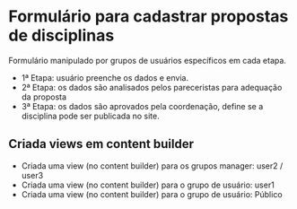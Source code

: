 # Formulário para cadastrar propostas de disciplinas

Formulário manipulado por grupos de usuários específicos em cada etapa. 

- 1ª Etapa: usuário preenche os dados e envia.
- 2ª Etapa: os dados são analisados pelos pareceristas para adequação da proposta
- 3ª Etapa: os dados são aprovados pela coordenação, define se a disciplina pode ser publicada no site.


## Criada views em content builder ##

- Criada uma view (no content builder) para os grupos manager: user2 / user3
- Criada uma view (no content builder) para o grupo de usuário: user1
- Criada uma view (no content builder) para o grupo de usuário: Público


